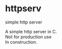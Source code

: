 # httpserv
simple http server

A simple http server in C.<br>
Not for production use<br>
In construction.

